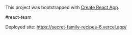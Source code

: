 This project was bootstrapped with [Create React App](https://github.com/facebook/create-react-app).

#react-team

Deployed site: https://secret-family-recipes-6.vercel.app/
